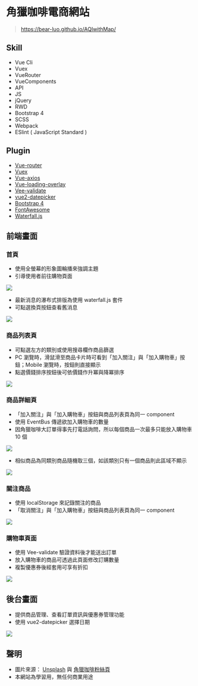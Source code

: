 # 角獵咖啡電商網站
> https://bear-luo.github.io/AQIwithMap/

## Skill
* Vue Cli
* Vuex
* VueRouter
* VueComponents
* API
* JS
* jQuery
* RWD
* Bootstrap 4
* SCSS
* Webpack
* ESlint ( JavaScript Standard )

## Plugin
* [Vue-router](https://github.com/vuejs/vue-router#readme)
* [Vuex](https://vuex.vuejs.org/zh/guide/)
* [Vue-axios](https://www.npmjs.com/package/vue-axios)
* [Vue-loading-overlay](https://github.com/ankurk91/vue-loading-overlay)
* [Vee-validate](https://github.com/baianat/vee-validate)
* [vue2-datepicker](https://github.com/mengxiong10/vue2-datepicker)
* [Bootstrap 4](https://getbootstrap.com/)
* [FontAwesome](https://fontawesome.com/)
* [Waterfall.js](http://raphamorim.io/waterfall.js/)

## 前端畫面
### 首頁
* 使用全螢幕的形象圖輪播來強調主題
* 引導使用者前往購物頁面

![](https://user-images.githubusercontent.com/61472045/89060646-f0b1e680-d395-11ea-99de-fe3182350baf.png)

* 最新消息的瀑布式排版為使用 waterfall.js 套件
* 可點選換頁按鈕查看舊消息

![](https://user-images.githubusercontent.com/61472045/89059539-f4dd0480-d393-11ea-86fc-c3bde541f152.png)


### 商品列表頁
* 可點選左方的類別或使用搜尋欄作商品篩選
* PC 瀏覽時，滑鼠滑至商品卡片時可看到「加入關注」與「加入購物車」按鈕；Mobile 瀏覽時，按鈕則直接顯示
* 點選價錢排序按鈕後可依價錢作升冪與降冪排序

![](https://user-images.githubusercontent.com/61472045/89060871-5605d780-d396-11ea-9ce8-f990653c2c72.png)


### 商品詳細頁
* 「加入關注」與「加入購物車」按鈕與商品列表頁為同一 component
* 使用 EventBus 傳遞欲加入購物車的數量
* 因角獵咖啡大訂單得事先打電話詢問，所以每個商品一次最多只能放入購物車 10 個

![](https://user-images.githubusercontent.com/61472045/89063890-8d2ab780-d39b-11ea-9174-9a8154d57cac.png)

* 相似商品為同類別商品隨機取三個，如該類別只有一個商品則此區域不顯示

![](https://user-images.githubusercontent.com/61472045/89064604-df200d00-d39c-11ea-9544-629b0237eb51.png)


### 關注商品
* 使用 localStorage 來記錄關注的商品
* 「取消關注」與「加入購物車」按鈕與商品列表頁為同一 component

![](https://user-images.githubusercontent.com/61472045/89064934-6ff6e880-d39d-11ea-9035-e39096748100.png)


### 購物車頁面
* 使用 Vee-validate 驗證資料後才能送出訂單
* 放入購物車的商品可透過此頁面修改訂購數量
* 複製優惠券後經套用可享有折扣

![](https://user-images.githubusercontent.com/61472045/89065237-de3bab00-d39d-11ea-86a0-2100d6e83e55.png)


## 後台畫面
* 提供商品管理、查看訂單資訊與優惠券管理功能
* 使用 vue2-datepicker 選擇日期

![](https://user-images.githubusercontent.com/61472045/89065839-fc55db00-d39e-11ea-82a2-24e4e9844bfb.png)


## 聲明
* 圖片來源： [Unsplash](https://unsplash.com/) 與 [角獵咖啡粉絲頁](https://www.facebook.com/%E8%A7%92%E7%8D%B5%E5%92%96%E5%95%A1-Open-Season-642663222541449/)
* 本網站為學習用，無任何商業用途
